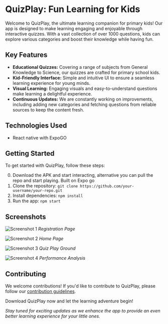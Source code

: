 # QuizPlay: Fun Learning for Kids

Welcome to QuizPlay, the ultimate learning companion for primary kids! Our app is designed to make learning engaging and enjoyable through interactive quizzes. With a vast collection of over 1000 questions, kids can explore various categories and boost their knowledge while having fun.

## Key Features

- **Educational Quizzes:** Covering a range of subjects from General Knowledge to Science, our quizzes are crafted for primary school kids.
- **Kid-Friendly Interface:** Simple and intuitive UI to ensure a seamless learning experience for young minds.
- **Visual Learning:** Engaging visuals and easy-to-understand questions make learning a delightful experience.
- **Continuous Updates:** We are constantly working on improvements, including adding new categories and fetching questions from reliable sources to keep the content fresh.

## Technologies Used
- React native with ExpoGO


## Getting Started

To get started with QuizPlay, follow these steps:

0. Download the APK and start interacting, alternative you can pull the repo and start playing. Built on Expo go
1. Clone the repository: `git clone https://github.com/your-username/your-repo.git`
2. Install dependencies: `npm install`
3. Run the app: `npm start`

## Screenshots

![Screenshot 1](./screenshots/screenshots1.jpeg)
*Registration Page*

![Screenshot 2](./screenshots/screenshots2.jpeg)
*Home Page*

![Screenshot 3](./screenshots/screenshots3.jpeg)
*Quiz Play Ground*

![Screenshot 4](./screenshots/screenshots4.jpeg)
*Performance Analysis*

## Contributing

We welcome contributions! If you'd like to contribute to QuizPlay, please follow our [contribution guidelines](CONTRIBUTING.md).

Download QuizPlay now and let the learning adventure begin!

*Stay tuned for exciting updates as we enhance the app to provide an even better learning experience for your little ones.*
